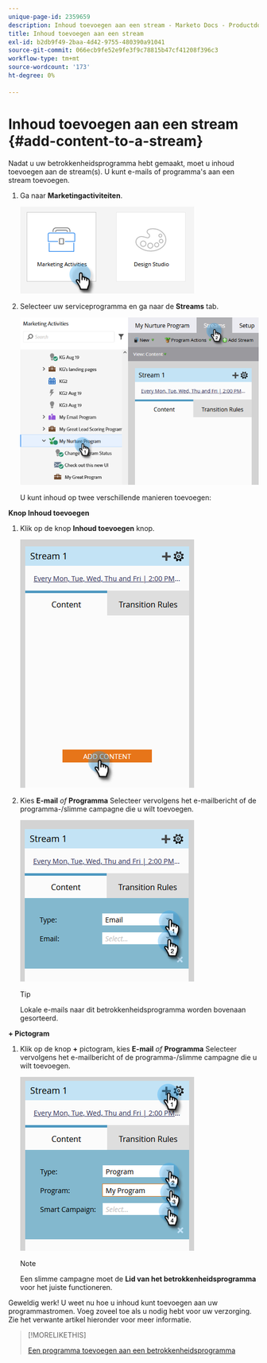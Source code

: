 ```yaml
---
unique-page-id: 2359659
description: Inhoud toevoegen aan een stream - Marketo Docs - Productdocumentatie
title: Inhoud toevoegen aan een stream
exl-id: b2db9f49-2baa-4d42-9755-480390a91041
source-git-commit: 066ecb9fe52e9fe3f9c78815b47cf41208f396c3
workflow-type: tm+mt
source-wordcount: '173'
ht-degree: 0%

---
```


# Inhoud toevoegen aan een stream {#add-content-to-a-stream}

Nadat u uw betrokkenheidsprogramma hebt gemaakt, moet u inhoud toevoegen aan de stream(s). U kunt e-mails of programma&#39;s aan een stream toevoegen.

1. Ga naar **Marketingactiviteiten**.

   ![](assets/add-content-to-a-stream-1.png)

1. Selecteer uw serviceprogramma en ga naar de **Streams** tab.

   ![](assets/add-content-to-a-stream-2.png)

   U kunt inhoud op twee verschillende manieren toevoegen:

**Knop Inhoud toevoegen**

1. Klik op de knop **Inhoud toevoegen** knop.

   ![](assets/add-content-to-a-stream-3.png)

1. Kies **E-mail** _of_ **Programma** Selecteer vervolgens het e-mailbericht of de programma-/slimme campagne die u wilt toevoegen.

   ![](assets/add-content-to-a-stream-4.png)

   >[!TIP]
   >
   >Lokale e-mails naar dit betrokkenheidsprogramma worden bovenaan gesorteerd.

**+ Pictogram**

1. Klik op de knop **+** pictogram, kies **E-mail** _of_ **Programma** Selecteer vervolgens het e-mailbericht of de programma-/slimme campagne die u wilt toevoegen.

   ![](assets/add-content-to-a-stream-5.png)

   >[!NOTE]
   >
   >Een slimme campagne moet de **Lid van het betrokkenheidsprogramma** voor het juiste functioneren.

Geweldig werk! U weet nu hoe u inhoud kunt toevoegen aan uw programmastromen. Voeg zoveel toe als u nodig hebt voor uw verzorging. Zie het verwante artikel hieronder voor meer informatie.

>[!MORELIKETHIS]
>
>[Een programma toevoegen aan een betrokkenheidsprogramma](/help/marketo/product-docs/email-marketing/drip-nurturing/creating-an-engagement-program/adding-a-program-to-an-engagement-program-stream.md)
